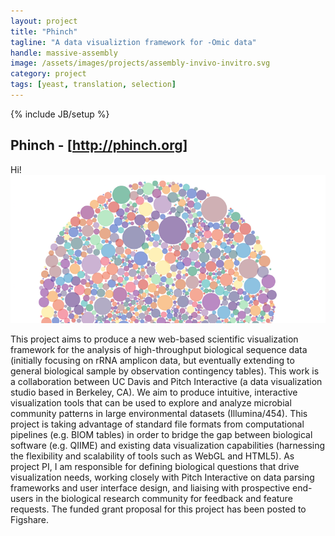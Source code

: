 ```yaml
---
layout: project
title: "Phinch"
tagline: "A data visualiztion framework for -Omic data"
handle: massive-assembly
image: /assets/images/projects/assembly-invivo-invitro.svg
category: project
tags: [yeast, translation, selection]
---
```

{% include JB/setup %}

## Phinch - [http://phinch.org]

Hi! <img src="assets/themes/lab/images/banner/phinch.png" alt="hi" class="inline"/>

This project aims to produce a new web-based scientific visualization framework for the analysis of high-throughput biological sequence data (initially focusing on rRNA amplicon data, but eventually extending to general biological sample by observation contingency tables). This work is a collaboration between UC Davis and Pitch Interactive (a data visualization studio based in Berkeley, CA). We aim to produce intuitive, interactive visualization tools that can be used to explore and analyze microbial community patterns in large environmental datasets (Illumina/454).  This project is taking advantage of standard file formats from computational pipelines (e.g. BIOM tables) in order to bridge the gap between biological software (e.g. QIIME) and existing data visualization capabilities (harnessing the flexibility and scalability of tools such as WebGL and HTML5). As project PI, I am responsible for defining biological questions that drive visualization needs, working closely with Pitch Interactive on data parsing frameworks and user interface design, and liaising with prospective end-users in the biological research community for feedback and feature requests. The funded grant proposal for this project has been posted to Figshare.

[http://phinch.org]:http://phinch.org